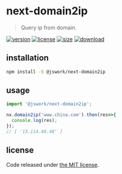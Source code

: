 # next-domain2ip
> Query ip from domain.

[![version][version-image]][version-url]
[![license][license-image]][license-url]
[![size][size-image]][size-url]
[![download][download-image]][download-url]

## installation
```bash
npm install -S @jswork/next-domain2ip
```

## usage
```js
import '@jswork/next-domain2ip';

nx.domain2ip('www.china.com').then(res=>{
  console.log(res);
});
// [ '13.114.40.48' ]
```

## license
Code released under [the MIT license](https://github.com/afeiship/next-domain2ip/blob/master/LICENSE.txt).

[version-image]: https://img.shields.io/npm/v/@jswork/next-domain2ip
[version-url]: https://npmjs.org/package/@jswork/next-domain2ip

[license-image]: https://img.shields.io/npm/l/@jswork/next-domain2ip
[license-url]: https://github.com/afeiship/next-domain2ip/blob/master/LICENSE.txt

[size-image]: https://img.shields.io/bundlephobia/minzip/@jswork/next-domain2ip
[size-url]: https://github.com/afeiship/next-domain2ip/blob/master/dist/next-domain2ip.min.js

[download-image]: https://img.shields.io/npm/dm/@jswork/next-domain2ip
[download-url]: https://www.npmjs.com/package/@jswork/next-domain2ip
